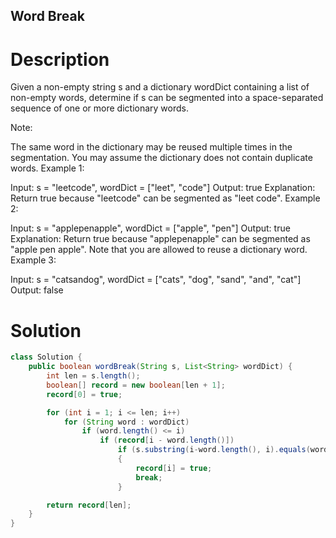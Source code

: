Word Break
---

# Description
Given a non-empty string s and a dictionary wordDict containing a list of non-empty words, determine if s can be segmented into a space-separated sequence of one or more dictionary words.

Note:

The same word in the dictionary may be reused multiple times in the segmentation.
You may assume the dictionary does not contain duplicate words.
Example 1:

Input: s = "leetcode", wordDict = ["leet", "code"]
Output: true
Explanation: Return true because "leetcode" can be segmented as "leet code".
Example 2:

Input: s = "applepenapple", wordDict = ["apple", "pen"]
Output: true
Explanation: Return true because "applepenapple" can be segmented as "apple pen apple".
             Note that you are allowed to reuse a dictionary word.
Example 3:

Input: s = "catsandog", wordDict = ["cats", "dog", "sand", "and", "cat"]
Output: false

# Solution
```java
class Solution {
    public boolean wordBreak(String s, List<String> wordDict) {
        int len = s.length();
        boolean[] record = new boolean[len + 1];
        record[0] = true;

        for (int i = 1; i <= len; i++)
            for (String word : wordDict)
                if (word.length() <= i)
                    if (record[i - word.length()])
                        if (s.substring(i-word.length(), i).equals(word))
                        {
                            record[i] = true;
                            break;
                        }

        return record[len];
    }
}
```
